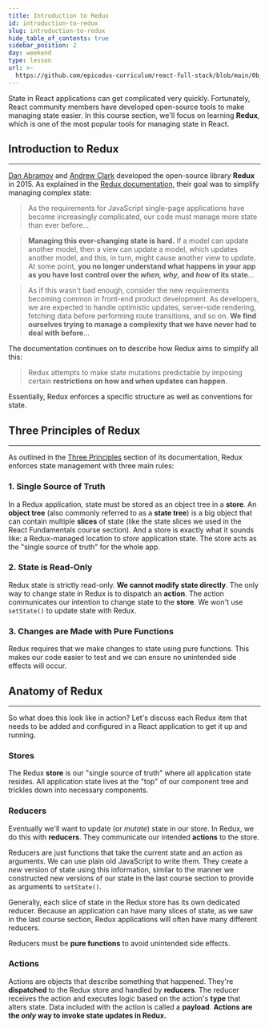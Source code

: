 ```yaml
---
title: Introduction to Redux
id: introduction-to-redux
slug: introduction-to-redux
hide_table_of_contents: true
sidebar_position: 2
day: weekend
type: lesson
url: >-
  https://github.com/epicodus-curriculum/react-full-stack/blob/main/0b_introduction_to_redux.md
---
```


State in React applications can get complicated very quickly. Fortunately, React community members have developed open-source tools to make managing state easier. In this course section, we'll focus on learning **Redux**, which is one of the most popular tools for managing state in React.

## Introduction to Redux
---

[Dan Abramov](https://github.com/gaearon) and [Andrew Clark](https://github.com/acdlite) developed the open-source library **Redux** in 2015. As explained in the [Redux documentation](http://redux.js.org/docs/introduction/Motivation.html), their goal was to simplify managing complex state:

> As the requirements for JavaScript single-page applications have become increasingly complicated, our code must manage more state than ever before...

> **Managing this ever-changing state is hard.** If a model can update another model, then a view can update a model, which updates another model, and this, in turn, might cause another view to update. At some point, **you no longer understand what happens in your app as you have lost control over the _when, why,_ and _how_ of its state**...

> As if this wasn't bad enough, consider the new requirements becoming common in front-end product development. As developers, we are expected to handle optimistic updates, server-side rendering, fetching data before performing route transitions, and so on. **We find ourselves trying to manage a complexity that we have never had to deal with before**...

The documentation continues on to describe how Redux aims to simplify all this:

> Redux attempts to make state mutations predictable by imposing certain **restrictions on how and when updates can happen**.

Essentially, Redux enforces a specific structure as well as conventions for state.

## Three Principles of Redux
---

As outlined in the [Three Principles](http://redux.js.org/docs/introduction/ThreePrinciples.html) section of its documentation, Redux enforces state management with three main rules:

### 1. Single Source of Truth

In a Redux application, state must be stored as an object tree in a **store**. An **object tree** (also commonly referred to as a **state tree**) is a big object that can contain multiple **slices** of state (like the state slices we used in the React Fundamentals course section). And a store is exactly what it sounds like: a Redux-managed location to _store_ application state. The store acts as the "single source of truth" for the whole app.

### 2. State is Read-Only

Redux state is strictly read-only. **We cannot modify state directly**. The only way to change state in Redux is to dispatch an **action**. The action communicates our intention to change state to the **store**. We won't use `setState()` to update state with Redux.

### 3. Changes are Made with Pure Functions

Redux requires that we make changes to state using pure functions. This makes our code easier to test and we can ensure no unintended side effects will occur.

## Anatomy of Redux
---

So what does this look like in action? Let's discuss each Redux item that needs to be added and configured in a React application to get it up and running.

### Stores

The Redux **store** is our "single source of truth" where all application state resides. All application state lives at the "top" of our component tree and trickles down into necessary components.

### Reducers

Eventually we'll want to update (or _mutate_) state in our store. In Redux, we do this with **reducers**. They communicate our intended **actions** to the store.

Reducers are just functions that take the current state and an action as arguments. We can use plain old JavaScript to write them. They create a _new_ version of state using this information, similar to the manner we constructed new versions of our state in the last course section to provide as arguments to `setState()`.

Generally, each slice of state in the Redux store has its own dedicated reducer. Because an application can have many slices of state, as we saw in the last course section, Redux applications will often have many different reducers.

Reducers must be **pure functions** to avoid unintended side effects.

### Actions

Actions are objects that describe something that happened. They're **dispatched** to the Redux store and handled by **reducers**. The reducer receives the action and executes logic based on the action's **type** that alters state. Data included with the action is called a **payload**. **Actions are the _only_ way to invoke state updates in Redux.**